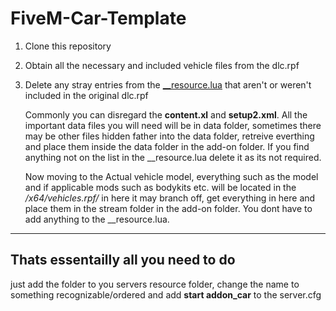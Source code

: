 # FiveM-Car-Template

1. Clone this repository
2. Obtain all the necessary and included vehicle files from the dlc.rpf
3. Delete any stray entries from the [__resource.lua](addon_car_template/__resource.lua) that aren't or weren't included in the original dlc.rpf
        
    Commonly you can disregard the **content.xl** and **setup2.xml**. All the important data files you will need will be in data folder, sometimes there may be other files hidden father into the data folder, retreive everthing and place them inside the data folder in the add-on folder. If you find anything not on the list in the __resource.lua delete it as its not required. 

    Now moving to the Actual vehicle model, everything such as the model and if applicable mods such as bodykits etc. will be located in the */x64/vehicles.rpf/* in here it may branch off, get everything in here and place them in the stream folder in the add-on folder. You dont have to add anything to the __resource.lua.

____

## Thats essentailly all you need to do
just add the folder to you servers resource folder, change the name to something recognizable/ordered and add **start addon_car** to the server.cfg

